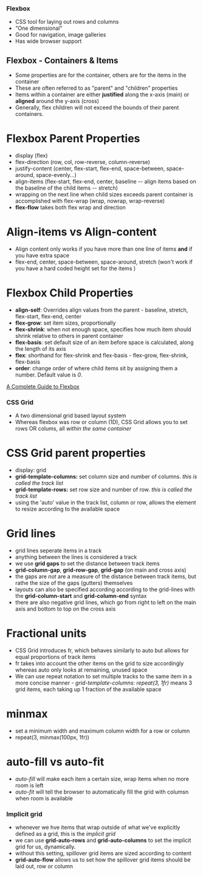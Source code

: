 ### Flexbox

- CSS tool for laying out rows and columns
- "One dimensional"
- Good for navigation, image galleries
- Has wide browser support

## Flexbox - Containers & Items

- Some properties are for the container, others are for the items in the container
- These are often referred to as "parent" and "children" properties
- Items within a container are either **justified** along the x-axis (main) or **aligned** around the y-axis (cross)
- Generally, flex children will not exceed the bounds of their parent containers.

# Flexbox Parent Properties

- display (flex)
- flex-direction (row, col, row-reverse, column-reverse)
- justify-content (center, flex-start, flex-end, space-between, space-around, space-evenly...)
- align-items (flex-start, flex-end, center, baseline -- align items based on the baseline of the child items -- stretch)
- wrapping on the next line when child sizes exceeds parent container is accomplished with flex-wrap (wrap, nowrap, wrap-reverse)
- **flex-flow** takes both flex wrap and direction

# Align-items vs Align-content

- Align content only works if you have more than one line of items **and** if you have extra space
- flex-end, center, space-between, space-around, stretch (won't work if you have a hard coded height set for the items )

# Flexbox Child Properties

- **align-self**: Overrides align values from the parent - baseline, stretch, flex-start, flex-end, center
- **flex-grow**: set item sizes, proportionally
- **flex-shrink**: when not enough space, specifies how much item should shrink relative to others in parent container
- **flex-basis**: set default size of an item before space is calculated, along the length of its axis
- **flex**: shorthand for flex-shrink and flex-basis - flex-grow, flex-shrink, flex-basis
- **order**: change order of where child items sit by assigning them a number. Default value is _0_.

[A Complete Guide to Flexbox](https://css-tricks.com/snippets/css/a-guide-to-flexbox/)

### CSS Grid

- A two dimensional grid based layout system
- Whereas flexbox was row or column (1D), CSS Grid allows you to set rows OR colums, all _within the same container_

# CSS Grid parent properties

- display: grid
- **grid-template-columns:** set column size and number of columns. _this is called the track list_
- **grid-template-rows:** set row size and number of row. _this is called the track list_
- using the 'auto' value in the track list, column or row, allows the element to resize according to the available space

# Grid lines

- grid lines seperate items in a track
- anything between the lines is considered a track
- we use **grid gaps** to set the distance between track items
- **grid-column-gap**, **grid-row-gap**, **grid-gap** (on main and cross axis)
- the gaps are _not_ are a measure of the distance between track items, but rathe the size of the gaps (gutters) themselves
- layouts can also be specified according according to the grid-lines with the **grid-column-start** and **grid-column-end** syntax
- there are also negative grid lines, which go from right to left on the main axis and bottom to top on the cross axis

# Fractional units

- CSS Grid introduces fr, which behaves similarly to auto but allows for equal proportions of track items
- fr takes into account the other items on the grid to size accordingly whereas auto only looks at remaining, unused space
- We can use repeat notation to set multiple tracks to the same item in a more concise manner - _grid-template-columns: repeat(3, 1fr)_ means 3 grid items, each taking up 1 fraction of the available space

# minmax

- set a minimum width and maximum column width for a row or column
- repeat(3, minmax(100px, 1fr))

# auto-fill vs auto-fit

- _auto-fill_ will make each item a certain size, wrap items when no more room is left
- _auto-fit_ will tell the browser to automatically fill the grid with columsn when room is available

### Implicit grid

- whenever we hve items that wrap outside of what we've explicitly defined as a grid, this is the _implicit grid_
- we can use **grid-auto-rows** and **grid-auto-columns** to set the implicit grid for us, dynamically.
- without this setting, spillover grid items are sized according to content
- **grid-auto-flow** allows us to set how the spillover grid items should be laid out, row or column
